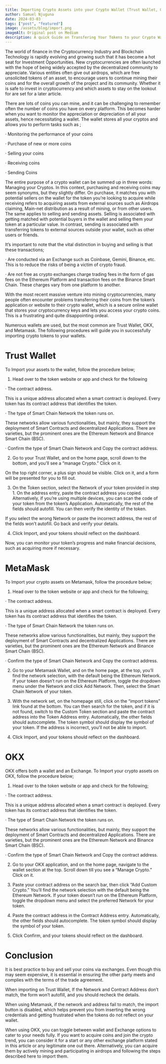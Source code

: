 ```yaml
---
title: Importing Crypto Assets into your Crypto Wallet (Trust Wallet, OKX, Metamask)
author: Samuel Njuguna
date: 2024-03-03
tags: ["post", "featured"]
image: /assets/blog/import.png
imageAlt: Original post on Medium
description: A quick Guide on Transfering Your Tokens to your Crypto Wallets.
---
```


The world of finance in the Cryptocurrency Industry and Blockchain Technology is rapidly evolving and growing such that it has become a hot seat for Investment Opportunities. New cryptocurrencies are often launched with the hope of being widely accepted by the decentralized community to appreciate. Various entities often give out airdrops, which are free unsolicited tokens of an asset, to encourage users to continue mining their coins and for the overall growth of the project and its community. Whether it is safe to invest in cryptocurrency and which assets to stay on the lookout for are set for a later article.

There are lots of coins you can mine, and it can be challenging to remember often the number of coins you have on every platform. This becomes harder when you want to monitor the appreciation or depreciation of all your assets, hence necessitating a wallet. The wallet stores all your cryptos and allows you to perform tasks such as ;  

· Monitoring the performance of your coins

· Purchase of new or more coins

· Selling your coins

· Receiving coins

· Sending Coins

The entire purpose of a crypto wallet can be summed up in three words: Managing your Cryptos. In this context, purchasing and receiving coins may seem synonyms, but they slightly differ. On purchase, it matches you with potential sellers on the wallet for the token you’re looking to acquire while receiving refers to acquiring assets from external sources such as Airdrops claiming, Main-net distribution as a result of mining, or from other users. The same applies to selling and sending assets. Selling is associated with getting matched with potential buyers in the wallet and selling them your token at a particular value. In contrast, sending is associated with transferring tokens to external sources outside your wallet, such as other users or friends.

It’s important to note that the vital distinction in buying and selling is that these transactions;

· Are conducted via an Exchange such as Coinbase, Gemini, Binance, etc. This is to reduce the risks of being a victim of crypto fraud.

· Are not free as crypto exchanges charge trading fees in the form of gas fees on the Ethereum Platform and transaction fees on the Binance Smart Chain. These charges vary from one platform to another.

With the most recent massive venture into mining cryptocurrencies, many people often encounter problems transferring their coins from the token’s application or website to their crypto wallet, which is a secure online wallet that stores your cryptocurrency keys and lets you access your crypto coins. This is a frustrating and quite disappointing ordeal.

Numerous wallets are used, but the most common are Trust Wallet, OKX, and Metamask. The following procedures will guide you in successfully importing crypto tokens to your wallets.

# Trust Wallet
To Import your assets to the wallet, follow the procedure below;

1. Head over to the token website or app and check for the following

· The contract address.

This is a unique address allocated when a smart contract is deployed. Every token has its contract address that identifies the token.

· The type of Smart Chain Network the token runs on.

These networks allow various functionalities, but mainly, they support the deployment of Smart Contracts and decentralized Applications. There are varieties, but the prominent ones are the Ethereum Network and Binance Smart Chain (BSC).

· Confirm the type of Smart Chain Network and Copy the contract address.

2. Go to your Trust Wallet, and on the home page, scroll down to the bottom, and you’ll see a “manage Crypto.” Click on it.

On the top right corner, a plus sign should be visible. Click on it, and a form will be presented for you to fill out.

3. On the Token section, select the Network of your token provided in step 1. On the address entry, paste the contract address you copied. Alternatively, if you’re using multiple devices, you can scan the code of your token from the token’s Application. Automatically, the rest of the fields should autofill. You can then verify the identity of the token.

If you select the wrong Network or paste the incorrect address, the rest of the fields won’t autofill. Go back and verify your details.

4. Click Import, and your tokens should reflect on the dashboard.

Now, you can monitor your token’s progress and make financial decisions, such as acquiring more if necessary.

# MetaMask
To Import your crypto assets on Metamask, follow the procedure below;

1. Head over to the token website or app and check for the following;

· The contract address.

This is a unique address allocated when a smart contract is deployed. Every token has its contract address that identifies the token.

· The type of Smart Chain Network the token runs on.

These networks allow various functionalities, but mainly, they support the deployment of Smart Contracts and decentralized Applications. There are varieties, but the prominent ones are the Ethereum Network and Binance Smart Chain (BSC).

· Confirm the type of Smart Chain Network and Copy the contract address.

2. Go to your Metamask Wallet, and on the home page, at the top, you’ll find the network selection, with the default being the Ethereum Network. If your token doesn’t run on the Ethereum Platform, toggle the dropdown menu under the Network and click Add Network. Then, select the Smart Chain Network of your token.

3. With the network set, on the homepage still, click on the “import tokens” link found at the bottom. You can then search for the token, and if it is not found, switch to the Custom Token section and paste the contract address into the Token Address entry. Automatically, the other fields should autocomplete. The token symbol should display the symbol of your token. If the address is incorrect, you’ll not be able to import.

4. Click Import, and your tokens should reflect on the dashboard.

# OKX
OKX offers both a wallet and an Exchange. To Import your crypto assets on OKX, follow the procedure below;

1. Head over to the token website or app and check for the following;

· The contract address.

This is a unique address allocated when a smart contract is deployed. Every token has its contract address that identifies the token.

· The type of Smart Chain Network the token runs on.

These networks allow various functionalities, but mainly, they support the deployment of Smart Contracts and decentralized Applications. There are varieties, but the prominent ones are the Ethereum Network and Binance Smart Chain (BSC).

· Confirm the type of Smart Chain Network and Copy the contract address.

2. Go to your OKX application, and on the home page, navigate to the wallet section at the top. Scroll down till you see a “Manage Crypto.” Click on it.

3. Paste your contract address on the search bar, then click “Add Custom Crypto.” You’ll find the network selection with the default being the Ethereum Network. If your token doesn’t run on the Ethereum Platform, toggle the dropdown menu and select the preferred Network for your token.

4. Paste the contract address in the Contract Address entry. Automatically, the other fields should autocomplete. The token symbol should display the symbol of your token.

5. Click Confirm, and your tokens should reflect on the dashboard.

# Conclusion
It is best practice to buy and sell your coins via exchanges. Even though this may seem expensive, it is essential in ensuring the other party meets and complies with the terms of the trade agreement.

When importing on Trust Wallet, If the Network and Contract Address don’t match, the form won’t autofill, and you should recheck the details.

When using Metamask, if the network and address fail to match, the import button is disabled, which helps prevent you from inserting the wrong credentials and getting frustrated when the tokens do not reflect on your wallet.

When using OKX, you can toggle between wallet and Exchange options to cater to your needs fully. If you want to acquire coins and join the crypto trend, you can consider it for a start or any other exchange platform stated in this article or any legitimate one out there. Alternatively, you can acquire them by actively mining and participating in airdrops and following the steps described here to import them.